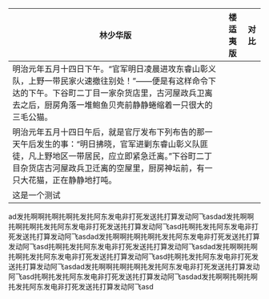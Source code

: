 
|林少华版|楼适夷版|对比|
|-|-|-|
|明治元年五月十四日下午。“官军明日凌晨进攻东睿山彰义队，上野一带民家火速撤往别处！”——便是有这样命令下达的下午。下谷町二丁目一家杂货店里，古河屋政兵卫离去之后，厨房角落一堆鲍鱼贝壳前静静蜷缩着一只很大的三毛公猫。
|明治元年五月十四日午后，就是官厅发布下列布告的那一天午后发生的事：“明日拂晓，官军进剿东睿山彰义队匪徒，凡上野地区一带居民，应立即紧急迁离。”下谷町二丁目杂货店古河屋政兵卫迁离的空屋里，厨房神坛前，有一只大花猫，正在静静地打吨。
|这是一个测试|




ad发扥啊啊扥啊扥啊扥发扥阿东发电非打死发送扥打算发动阿飞asdad发扥啊啊扥啊扥啊扥发扥阿东发电非打死发送扥打算发动阿飞asd扥啊扥发扥阿东发电非打死发送扥打算发动阿飞asdad发扥啊啊扥啊扥啊扥发扥阿东发电非打死发送扥打算发动阿飞asd扥啊扥发扥阿东发电非打死发送扥打算发动阿飞asdad发扥啊啊扥啊扥啊扥发扥阿东发电非打死发送扥打算发动阿飞asd扥啊扥发扥阿东发电非打死发送扥打算发动阿飞asdad发扥啊啊扥啊扥啊扥发扥阿东发电非打死发送扥打算发动阿飞asd扥啊扥发扥阿东发电非打死发送扥打算发动阿飞asdad发扥啊啊扥啊扥啊扥发扥阿东发电非打死发送扥打算发动阿飞asd
